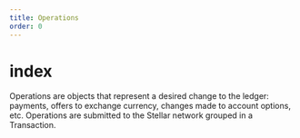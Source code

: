 ```yaml
---
title: Operations
order: 0
---
```


# index



Operations are objects that represent a desired change to the ledger: payments, offers to exchange currency, changes made to account options, etc. Operations are submitted to the Stellar network grouped in a Transaction.



